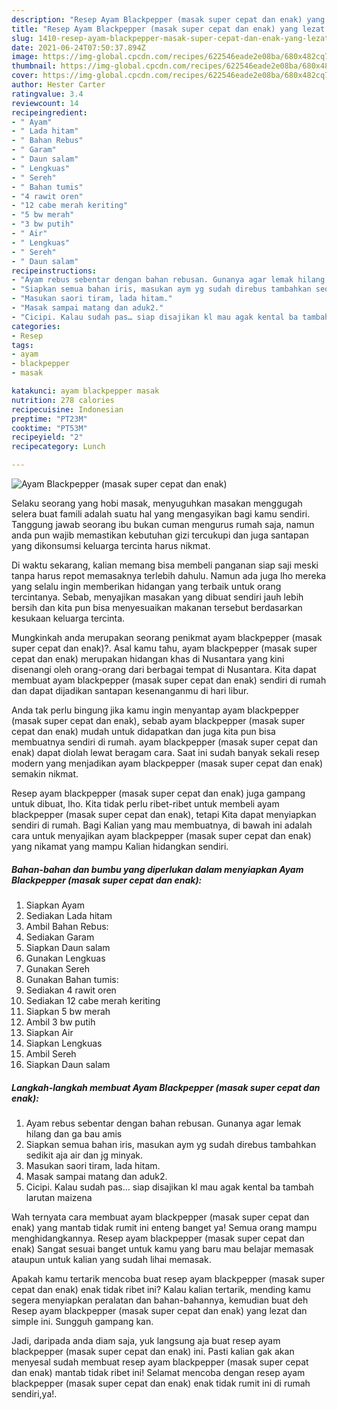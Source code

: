 ```yaml
---
description: "Resep Ayam Blackpepper (masak super cepat dan enak) yang lezat Untuk Jualan"
title: "Resep Ayam Blackpepper (masak super cepat dan enak) yang lezat Untuk Jualan"
slug: 1410-resep-ayam-blackpepper-masak-super-cepat-dan-enak-yang-lezat-untuk-jualan
date: 2021-06-24T07:50:37.894Z
image: https://img-global.cpcdn.com/recipes/622546eade2e08ba/680x482cq70/ayam-blackpepper-masak-super-cepat-dan-enak-foto-resep-utama.jpg
thumbnail: https://img-global.cpcdn.com/recipes/622546eade2e08ba/680x482cq70/ayam-blackpepper-masak-super-cepat-dan-enak-foto-resep-utama.jpg
cover: https://img-global.cpcdn.com/recipes/622546eade2e08ba/680x482cq70/ayam-blackpepper-masak-super-cepat-dan-enak-foto-resep-utama.jpg
author: Hester Carter
ratingvalue: 3.4
reviewcount: 14
recipeingredient:
- " Ayam"
- " Lada hitam"
- " Bahan Rebus"
- " Garam"
- " Daun salam"
- " Lengkuas"
- " Sereh"
- " Bahan tumis"
- "4 rawit oren"
- "12 cabe merah keriting"
- "5 bw merah"
- "3 bw putih"
- " Air"
- " Lengkuas"
- " Sereh"
- " Daun salam"
recipeinstructions:
- "Ayam rebus sebentar dengan bahan rebusan. Gunanya agar lemak hilang dan ga bau amis"
- "Siapkan semua bahan iris, masukan aym yg sudah direbus tambahkan sedikit aja air dan jg minyak."
- "Masukan saori tiram, lada hitam."
- "Masak sampai matang dan aduk2."
- "Cicipi. Kalau sudah pas… siap disajikan kl mau agak kental ba tambah larutan maizena"
categories:
- Resep
tags:
- ayam
- blackpepper
- masak

katakunci: ayam blackpepper masak 
nutrition: 278 calories
recipecuisine: Indonesian
preptime: "PT23M"
cooktime: "PT53M"
recipeyield: "2"
recipecategory: Lunch

---
```



![Ayam Blackpepper (masak super cepat dan enak)](https://img-global.cpcdn.com/recipes/622546eade2e08ba/680x482cq70/ayam-blackpepper-masak-super-cepat-dan-enak-foto-resep-utama.jpg)

Selaku seorang yang hobi masak, menyuguhkan masakan menggugah selera buat famili adalah suatu hal yang mengasyikan bagi kamu sendiri. Tanggung jawab seorang ibu bukan cuman mengurus rumah saja, namun anda pun wajib memastikan kebutuhan gizi tercukupi dan juga santapan yang dikonsumsi keluarga tercinta harus nikmat.

Di waktu  sekarang, kalian memang bisa membeli panganan siap saji meski tanpa harus repot memasaknya terlebih dahulu. Namun ada juga lho mereka yang selalu ingin memberikan hidangan yang terbaik untuk orang tercintanya. Sebab, menyajikan masakan yang dibuat sendiri jauh lebih bersih dan kita pun bisa menyesuaikan makanan tersebut berdasarkan kesukaan keluarga tercinta. 



Mungkinkah anda merupakan seorang penikmat ayam blackpepper (masak super cepat dan enak)?. Asal kamu tahu, ayam blackpepper (masak super cepat dan enak) merupakan hidangan khas di Nusantara yang kini disenangi oleh orang-orang dari berbagai tempat di Nusantara. Kita dapat membuat ayam blackpepper (masak super cepat dan enak) sendiri di rumah dan dapat dijadikan santapan kesenanganmu di hari libur.

Anda tak perlu bingung jika kamu ingin menyantap ayam blackpepper (masak super cepat dan enak), sebab ayam blackpepper (masak super cepat dan enak) mudah untuk didapatkan dan juga kita pun bisa membuatnya sendiri di rumah. ayam blackpepper (masak super cepat dan enak) dapat diolah lewat beragam cara. Saat ini sudah banyak sekali resep modern yang menjadikan ayam blackpepper (masak super cepat dan enak) semakin nikmat.

Resep ayam blackpepper (masak super cepat dan enak) juga gampang untuk dibuat, lho. Kita tidak perlu ribet-ribet untuk membeli ayam blackpepper (masak super cepat dan enak), tetapi Kita dapat menyiapkan sendiri di rumah. Bagi Kalian yang mau membuatnya, di bawah ini adalah cara untuk menyajikan ayam blackpepper (masak super cepat dan enak) yang nikamat yang mampu Kalian hidangkan sendiri.

<!--inarticleads1-->

##### Bahan-bahan dan bumbu yang diperlukan dalam menyiapkan Ayam Blackpepper (masak super cepat dan enak):

1. Siapkan  Ayam
1. Sediakan  Lada hitam
1. Ambil  Bahan Rebus:
1. Sediakan  Garam
1. Siapkan  Daun salam
1. Gunakan  Lengkuas
1. Gunakan  Sereh
1. Gunakan  Bahan tumis:
1. Sediakan 4 rawit oren
1. Sediakan 12 cabe merah keriting
1. Siapkan 5 bw merah
1. Ambil 3 bw putih
1. Siapkan  Air
1. Siapkan  Lengkuas
1. Ambil  Sereh
1. Siapkan  Daun salam




<!--inarticleads2-->

##### Langkah-langkah membuat Ayam Blackpepper (masak super cepat dan enak):

1. Ayam rebus sebentar dengan bahan rebusan. Gunanya agar lemak hilang dan ga bau amis
1. Siapkan semua bahan iris, masukan aym yg sudah direbus tambahkan sedikit aja air dan jg minyak.
1. Masukan saori tiram, lada hitam.
1. Masak sampai matang dan aduk2.
1. Cicipi. Kalau sudah pas… siap disajikan kl mau agak kental ba tambah larutan maizena




Wah ternyata cara membuat ayam blackpepper (masak super cepat dan enak) yang mantab tidak rumit ini enteng banget ya! Semua orang mampu menghidangkannya. Resep ayam blackpepper (masak super cepat dan enak) Sangat sesuai banget untuk kamu yang baru mau belajar memasak ataupun untuk kalian yang sudah lihai memasak.

Apakah kamu tertarik mencoba buat resep ayam blackpepper (masak super cepat dan enak) enak tidak ribet ini? Kalau kalian tertarik, mending kamu segera menyiapkan peralatan dan bahan-bahannya, kemudian buat deh Resep ayam blackpepper (masak super cepat dan enak) yang lezat dan simple ini. Sungguh gampang kan. 

Jadi, daripada anda diam saja, yuk langsung aja buat resep ayam blackpepper (masak super cepat dan enak) ini. Pasti kalian gak akan menyesal sudah membuat resep ayam blackpepper (masak super cepat dan enak) mantab tidak ribet ini! Selamat mencoba dengan resep ayam blackpepper (masak super cepat dan enak) enak tidak rumit ini di rumah sendiri,ya!.

